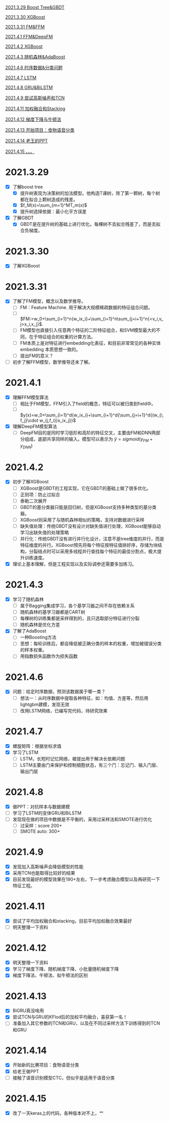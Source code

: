 

[2021.3.29 Boost Tree&GBDT](#2021.3.29)

[2021.3.30 XGBoost](#2021.3.30)

[2021.3.31 FM&FFM](#2021.3.31)

[2021.4.1 FFM&DeepFM](#2021.4.1)

[2021.4.2 XGBoost](#2021.4.2)

[2021.4.3 随机森林&AdaBoost](#2021.4.3)

[2021.4.6 时序数据&分类问题](#2021.4.6)

[2021.4.7 LSTM](#2021.4.7)

[2021.4.8 GRU&BiLSTM](#2021.4.8)

[2021.4.9 尝试高斯噪声和TCN](#2021.4.9)

[2021.4.11 加权融合和Stacking](#2021.4.11)

[2021.4.12 梯度下降与牛顿法](#2021.4.12)

[2021.4.13 开始项目：食物语音分类](#2021.4.13)

[2021.4.14 老王的PPT](#2021.4.14)

[2021.4.15 。。。](#2021.4.15)

# 2021.3.29
 <span id="2021.3.29"></span>

- [x] 了解boost tree
  - [x] 提升树表现为决策树的加法模型。他构造T课树，除了第一颗树，每个树都在拟合上颗树造成的残差。
  - [x] $f_M(x)=\sum_{m=1}^MT_m(x)$
  - [x] 提升树选择依据：最小化平方误差
- [x] 了解GBDT
  - [x] GBDT是在提升树的基础上进行优化。每棵树不去拟合残差了，而是去拟合负梯度。

# 2021.3.30
 <span id="2021.3.30"></span>

- [x] 了解XGBoost 


# 2021.3.31
 <span id="2021.3.31"></span>
 
- [x] 了解了FM模型，概念以及数学推导。
  - [ ] FM：Feature Machine. 用于解决大规模稀疏数据的特征组合问题。
  - [ ] $FM:=w_0+\sum_{i=1}^n{w_ix_i}+\sum_{i=1}^n\sum_{j=i+1}^n{<v_i,v_j>x_i,x_j}$.
  - [ ] FM模型也直接引入任意两个特征的二阶特征组合，和SVM模型最大的不同，在于特征组合的权重的计算方法。
  - [ ] FM本质上是对特征进行embedding化表征，和目前非常常见的各种实体embedding 本质思想一致的。
  - [ ] 提出FM的意义？
- [ ] 初步了解FFM模型，数学推导还未了解。

# 2021.4.1
 <span id="2021.4.1"></span>

- [x] 理解FFM模型算法
  - [ ] 相比于FM模型，FFM引入了field的概念，特征可以被归类到field中。
  - [ ] $y(x)=w_0+\sum_{i=1}^d{w_ix_i}+\sum_{i+1}^d{\sum_{j=i+1}^d{(w_{i,f_j}\cdot w_{j,f_i})x_ix_j}}$
- [x] 理解DeepFM模型算法
  - [ ] DeepFM目的是同时学习低阶和高阶的特征交叉，主要由FM和DNN两部分组成，底部共享同样的输入。模型可以表示为 $\hat{y}=sigmoid(y_{FM}+y_{DNN})$

# 2021.4.2
 <span id="2021.4.2"></span>

 - [x] 初步了解XGBoost
   - [ ] XGBoost是GBDT的工程实现，它在GBDT的基础上做了很多优化。
   - [ ] 正则项：防止过拟合
   - [ ] 泰勒二次展开
   - [ ] GBDT的基分类器只能是回归树，但是XGBoost支持多种类型的基分类器。
   - [ ] XGBoost则采用了与随机森林相似的策略，支持对数据进行采样
   - [ ] 缺失值处理：传统GBDT没有设计对缺失值进行处理，XGBoost能够自动学习出缺失值的处理策略
   - [ ] 并行化：传统GBDT没有进行并行化设计，注意不是tree维度的并行，而是特征维度的并行。XGBoost预先将每个特征按特征值排好序，存储为块结构，分裂结点时可以采用多线程并行查找每个特征的最佳分割点，极大提升训练速度。
 - [x] 理论上基本理解，但是工程实现以及实际调参还需要多加练习。 

# 2021.4.3
 <span id="2021.4.3"></span>

 - [x] 学习了随机森林
   - [ ] 属于Bagging集成学习，各个基学习器之间不存在依赖关系
   - [ ] 随机森林的基学习器都是CART树
   - [ ] 每棵树的训练集都是采样得到的，且只选取部分特征进行分裂
   - [ ] 随机森林是优化方差
 - [x] 了解了AdaBoost 
   - [ ] 一种Boosting方法
   - [ ] 思想：每轮训练后，都会降低被正确分类的样本的权重，增加被错误分类的样本权重。
   - [ ] 用指数损失函数作为损失函数

# 2021.4.6
 <span id="2021.4.6"></span>

 - [x] 问题：给定时序数据，预测该数据属于哪一类？
   - [ ] 想法一：从时序数据中提取各种特征，如：均值、方差等，然后用lightgbm建模，发现无效
   - [ ] 改用LSTM网络，已编写完代码，待研究效果

# 2021.4.7
 <span id="2021.4.7"></span>

 - [x] 螺旋矩阵：根据坐标求值
 - [x] 学习了LSTM
   - [ ] LSTM，长短时记忆网络，被提出用于解决长依赖问题
   - [ ] LSTM主要由门来保护和控制细胞状态，有三个门：忘记门、输入门层、输出门层 

# 2021.4.8
 <span id="2021.4.8"></span>

 - [x] 做PPT：对抗样本与数据建模
 - [ ] 学习了LSTM的变体GRU和BiLSTM
 - [ ] 发现现在做的项目中数据是不平衡的，采用过采样法和SMOTE进行优化
   - [ ] 过采样：score 200+
   - [ ] SMOTE auto: 300+

# 2021.4.9
 <span id="2021.4.9"></span>

 - [x] 发现加入高斯噪声会降低模型的性能
 - [x] 采用TCN也能取得比较好的结果
 - [x] 目前发现最好的模型效果在190+左右，下一步考虑融合模型以及再研究一下特征工程。

# 2021.4.11
 <span id="2021.4.11"></span>

 - [x] 尝试了平均加权融合和stacking，目前平均加权融合效果最好
 - [ ] 明天整理一下资料

# 2021.4.12
 <span id="2021.4.12"></span>

 - [x] 明天整理一下资料
 - [x] 学习了梯度下降、随机梯度下降、小批量随机梯度下降
 - [x] 梯度下降法、牛顿法、拟牛顿法的区别  

# 2021.4.13
 <span id="2021.4.13"></span>

 - [x] BiGRU真没啥用
 - [x] 尝试TCN与GRU的KFlod后的加权平均融合，喜获第一名！
 - [ ] 准备加入其它参数的TCN和GRU，以及在不同过采样方法下训练得到的TCN和GRU 

# 2021.4.14
 <span id="2021.4.14"></span>

 - [x] 开始新的比赛项目：食物语音分类
 - [x] 给老王做PPT
 - [ ] 接触了语音识别模型CTC，但似乎是适用于语音分类

# 2021.4.15
 <span id="2021.4.15"></span>

  - [x] 改了一天keras上的代码，各种版本对不上，艹

